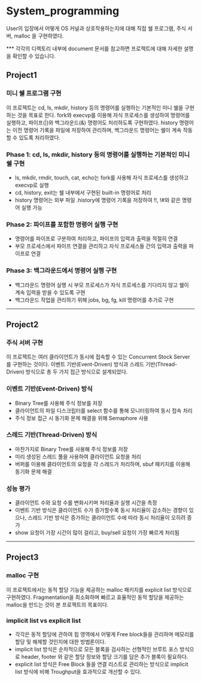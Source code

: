 # System_programming

User의 입장에서 어떻게 OS 커널과 상호작용하는지에 대해 직접 쉘 프로그램, 주식 서버, malloc 을 구현하였다.

*** 각각의 디렉토리 내부에 document 문서를 참고하면 프로젝트에 대해 자세한 설명을 확인할 수 있습니다.

## Project1 
### 미니 쉘 프로그램 구현
이 프로젝트는 cd, ls, mkdir, history 등의 명령어를 실행하는 기본적인 미니 쉘을 구현하는 것을 목표로 한다. fork와 execvp를 이용해 자식 프로세스를 생성하여 명령어를 실행하고, 파이프(|)와 백그라운드(&) 명령어도 처리하도록 구현하였다. history 명령어는 이전 명령어 기록을 파일에 저장하여 관리하며, 백그라운드 명령어는 쉘이 계속 작동할 수 있도록 처리하였다.

### Phase 1: cd, ls, mkdir, history 등의 명령어를 실행하는 기본적인 미니 쉘 구현
- ls, mkdir, rmdir, touch, cat, echo는 fork를 사용해 자식 프로세스를 생성하고 execvp로 실행
- cd, history, exit는 쉘 내부에서 구현된 built-in 명령어로 처리
- history 명령어는 외부 파일 .history에 명령어 기록을 저장하여 !!, !#와 같은 명령어 실행 가능

### Phase 2: 파이프를 포함한 명령어 실행 구현
- 명령어를 파이프로 구분하여 처리하고, 파이프의 입력과 출력을 적절히 연결
- 부모 프로세스에서 파이프 연결을 관리하고 자식 프로세스들 간의 입력과 출력을 파이프로 연결
  
### Phase 3: 백그라운드에서 명령어 실행 구현
- 백그라운드 명령어 실행 시 부모 프로세스가 자식 프로세스를 기다리지 않고 쉘이 계속 입력을 받을 수 있도록 구현
- 백그라운드 작업을 관리하기 위해 jobs, bg, fg, kill 명령어를 추가로 구현

---

## Project2
### 주식 서버 구현
이 프로젝트는 여러 클라이언트가 동시에 접속할 수 있는 Concurrent Stock Server를 구현하는 것이다. 이벤트 기반(Event-Driven) 방식과 스레드 기반(Thread-Driven) 방식으로 총 두 가지 접근 방식으로 설계되었다.

### 이벤트 기반(Event-Driven) 방식 
- Binary Tree를 사용해 주식 정보를 저장
- 클라이언트의 파일 디스크립터를 select 함수를 통해 모니터링하여 동시 접속 처리
- 주식 정보 접근 시 동기화 문제 해결을 위해 Semaphore 사용

### 스레드 기반(Thread-Driven) 방식
- 마찬가지로 Binary Tree를 사용해 주식 정보를 저장
- 미리 생성된 스레드 풀을 사용하여 클라이언트 요청을 처리
- 버퍼를 이용해 클라이언트의 요청을 각 스레드가 처리하며, sbuf 패키지를 이용해 동기화 문제 해결
  
### 성능 평가
- 클라이언트 수와 요청 수를 변화시키며 처리율과 실행 시간을 측정
- 이벤트 기반 방식은 클라이언트 수가 증가할수록 동시 처리율이 감소하는 경향이 있으나, 스레드 기반 방식은 증가하는 클라이언트 수에 따라 동시 처리율이 오히려 증가
- show 요청이 가장 시간이 많이 걸리고, buy/sell 요청이 가장 빠르게 처리됨

  

---

## Project3
### malloc 구현
이 프로젝트에서는 동적 할당 기능을 제공하는 malloc 패키지를 explicit list 방식으로 구현하였다. Fragmentation을 최소화하며 빠르고 효율적인 동적 할당을 제공하는 malloc을 만드는 것이 본 프로젝트의 목표이다.

### implicit list vs explicit list
- 각각은 동적 할당에 관하여 힙 영역에서 어떻게 Free block들을 관리하며 메모리를 할당 및 해제할 것인지에 대한 방법론이다.
- implicit list 방식은 순차적으로 모든 블록을 검사하는 선형적인 브루트 포스 방식으로 header, footer 와 같은 할당 정보와 할당 크기를 담은 추가 블록이 필요하다.
- explicit list 방식은 Free Block 들을 연결 리스트로 관리하는 방식으로 implicit list 방식에 비해 Troughput을 효과적으로 개선할 수 있다.

